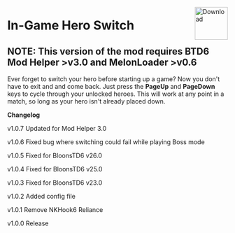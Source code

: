 <a href="https://github.com/doombubbles/in-game-hero-switch/releases/latest/download/SacrificeHelper.dll"><img align="right" alt="Download" height="75" src="https://github.com/doombubbles/BTD6-Mods/blob/main/download.png?raw=true"></a>

# In-Game Hero Switch

## NOTE: This version of the mod requires BTD6 Mod Helper >v3.0 and MelonLoader >v0.6

Ever forget to switch your hero before starting up a game?
Now you don't have to exit and and come back.
Just press the **PageUp** and **PageDown** keys to cycle through your unlocked heroes.
This will work at any point in a match, so long as your hero isn't already placed down.

**Changelog**

v1.0.7 Updated for Mod Helper 3.0

v1.0.6 Fixed bug where switching could fail while playing Boss mode

v1.0.5 Fixed for BloonsTD6 v26.0

v1.0.4 Fixed for BloonsTD6 v25.0

v1.0.3 Fixed for BloonsTD6 v23.0

v1.0.2 Added config file

v1.0.1 Remove NKHook6 Reliance

v1.0.0 Release
